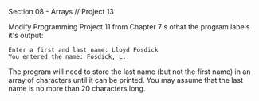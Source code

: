 Section 08 - Arrays // Project 13

Modify Programming Project 11 from Chapter 7 s othat the program labels it's output:
```
Enter a first and last name: Lloyd Fosdick
You entered the name: Fosdick, L.
```
The program will need to store the last name (but not the first name) in an array of characters until it can be printed. You may assume that the last name is no more than 20 characters long.